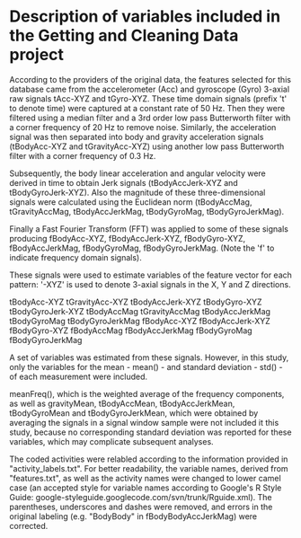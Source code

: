 # Description of variables included in the Getting and Cleaning Data project

According to the providers of the original data, the features selected for this
database came from the accelerometer (Acc) and gyroscope (Gyro) 3-axial raw 
signals tAcc-XYZ and tGyro-XYZ. These time domain signals (prefix 't' to denote
time) were captured at a constant rate of 50 Hz. Then they were filtered using 
a median filter and a 3rd order low pass Butterworth filter with a corner 
frequency of 20 Hz to remove noise. Similarly, the acceleration signal was 
then separated into body and gravity acceleration signals (tBodyAcc-XYZ and 
tGravityAcc-XYZ) using another low pass Butterworth filter with a corner 
frequency of 0.3 Hz. 

Subsequently, the body linear acceleration and angular velocity were derived 
in time to obtain Jerk signals (tBodyAccJerk-XYZ and tBodyGyroJerk-XYZ). Also 
the magnitude of these three-dimensional signals were calculated using the 
Euclidean norm (tBodyAccMag, tGravityAccMag, tBodyAccJerkMag, tBodyGyroMag, 
tBodyGyroJerkMag). 

Finally a Fast Fourier Transform (FFT) was applied to some of these signals 
producing fBodyAcc-XYZ, fBodyAccJerk-XYZ, fBodyGyro-XYZ, fBodyAccJerkMag, 
fBodyGyroMag, fBodyGyroJerkMag. (Note the 'f' to indicate frequency domain 
signals). 

These signals were used to estimate variables of the feature vector for each 
pattern: '-XYZ' is used to denote 3-axial signals in the X, Y and Z directions.

tBodyAcc-XYZ
tGravityAcc-XYZ
tBodyAccJerk-XYZ
tBodyGyro-XYZ
tBodyGyroJerk-XYZ
tBodyAccMag
tGravityAccMag
tBodyAccJerkMag
tBodyGyroMag
tBodyGyroJerkMag
fBodyAcc-XYZ
fBodyAccJerk-XYZ
fBodyGyro-XYZ
fBodyAccMag
fBodyAccJerkMag
fBodyGyroMag
fBodyGyroJerkMag

A set of variables was estimated from these signals. However, in this study, 
only the variables for the mean - mean() - and standard deviation - std() - 
of each measurement were included.

meanFreq(), which is the weighted average of the frequency components, as well
as gravityMean, tBodyAccMean, tBodyAccJerkMean, tBodyGyroMean and 
tBodyGyroJerkMean, which were obtained by averaging the signals in a signal 
window sample were not included it this study, because no corresponding 
standard deviation was reported for these variables, which may complicate 
subsequent analyses.

The coded activities were relabled according to the information provided in
"activity_labels.txt". For better readability, the variable names, derived from
"features.txt", as well as the activity names were changed to lower camel case 
(an accepted style for variable names according to Google's R Style Guide: 
google-styleguide.googlecode.com/svn/trunk/Rguide.xml). The parentheses, 
underscores and dashes were removed, and errors in the original labeling (e.g. 
"BodyBody" in fBodyBodyAccJerkMag) were corrected.
